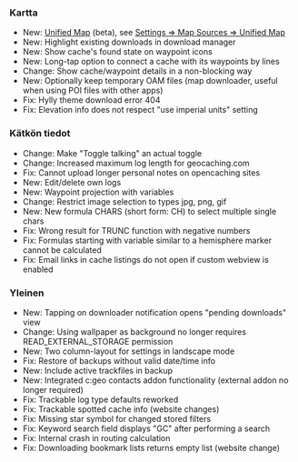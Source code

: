 ### Kartta
- New: [Unified Map](https://github.com/cgeo/cgeo/wiki/UnifiedMap) (beta), see [Settings => Map Sources => Unified Map](cgeo-setting://featureSwitch_useUnifiedMap)
- New: Highlight existing downloads in download manager
- New: Show cache's found state on waypoint icons
- New: Long-tap option to connect a cache with its waypoints by lines
- Change: Show cache/waypoint details in a non-blocking way
- New: Optionally keep temporary OAM files (map downloader, useful when using POI files with other apps)
- Fix: Hylly theme download error 404
- Fix: Elevation info does not respect "use imperial units" setting

### Kätkön tiedot
- Change: Make "Toggle talking" an actual toggle
- Change: Increased maximum log length for geocaching.com
- Fix: Cannot upload longer personal notes on opencaching sites
- New: Edit/delete own logs
- New: Waypoint projection with variables
- Change: Restrict image selection to types jpg, png, gif
- New: New formula CHARS (short form: CH) to select multiple single chars
- Fix: Wrong result for TRUNC function with negative numbers
- Fix: Formulas starting with variable similar to a hemisphere marker cannot be calculated
- Fix: Email links in cache listings do not open if custom webview is enabled

### Yleinen
- New: Tapping on downloader notification opens "pending downloads" view
- Change: Using wallpaper as background no longer requires READ_EXTERNAL_STORAGE permission
- New: Two column-layout for settings in landscape mode
- Fix: Restore of backups without valid date/time info
- New: Include active trackfiles in backup
- New: Integrated c:geo contacts addon functionality (external addon no longer required)
- Fix: Trackable log type defaults reworked
- Fix: Trackable spotted cache info (website changes)
- Fix: Missing star symbol for changed stored filters
- Fix: Keyword search field displays "GC" after performing a search
- Fix: Internal crash in routing calculation
- Fix: Downloading bookmark lists returns empty list (website change)
